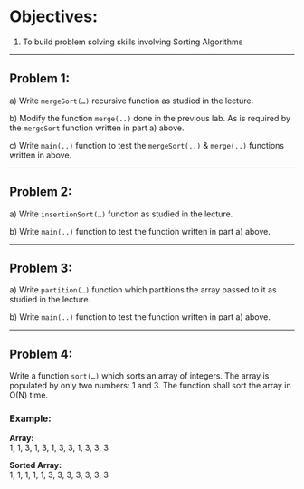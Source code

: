 # Objectives:
1. To build problem solving skills involving Sorting Algorithms

---

## Problem 1:
a) Write `mergeSort(…)` recursive function as studied in the lecture.

b) Modify the function `merge(..)` done in the previous lab. As is required by the `mergeSort` function written in part a) above.

c) Write `main(..)` function to test the `mergeSort(..)` & `merge(..)` functions written in above.

---

## Problem 2:
a) Write `insertionSort(…)` function as studied in the lecture.

b) Write `main(..)` function to test the function written in part a) above.

---

## Problem 3:
 a) Write `partition(…)` function which partitions the array passed to it as studied in the lecture.

 b) Write `main(..)` function to test the function written in part a) above.

---

## Problem 4:
Write a function `sort(…)` which sorts an array of integers. The array is populated by only two numbers: 1 and 3. The function shall sort the array in O(N) time.
### Example:
**Array:**  
1, 1, 3, 1, 3, 1, 3, 3, 1, 3, 3, 3

**Sorted Array:**  
1, 1, 1, 1, 1, 3, 3, 3, 3, 3, 3, 3
